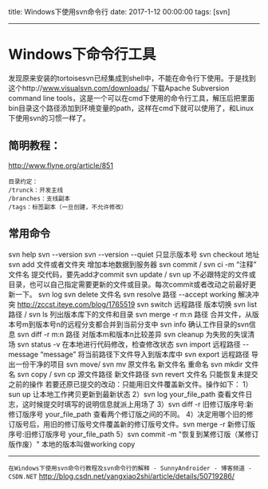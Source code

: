title: Windows下使用svn命令行
date: 2017-1-12 00:00:00
tags: [svn]


---
# Windows下命令行工具
发现原来安装的tortoisesvn已经集成到shell中，不能在命令行下使用。于是找到这个http://www.visualsvn.com/downloads/
下载Apache Subversion command line tools，这是一个可以在cmd下使用的命令行工具，解压后把里面bin目录这个路径添加到环境变量的path，这样在cmd下就可以使用了，和Linux下使用svn的习惯一样了。


## 简明教程：
http://www.flyne.org/article/851
```
目录约定：
/trunck：开发主线
/branches：支线副本
/tags：标签副本（一旦创建，不允许修改）
```


## 常用命令
svn help
svn --version
svn --version --quiet    只显示版本号
svn checkout 地址
svn add 文件或者文件夹    增加本地数据到服务器
svn commit / svn ci -m “注释”  文件名   提交代码，要先add才commit
svn update / svn up 不必跟特定的文件或目录，也可以自己指定需要更新的文件或目录。每次commit或者改动之前最好更新一下。
svn log
svn delete 文件名
svn resolve 路径 --accept working    解决冲突
http://zccst.iteye.com/blog/1765519
svn switch 远程路径    版本切换
svn list 路径 / svn ls    列出版本库下的文件和目录
svn merge -r m:n 路径     合并文件，从版本号m到版本号n的远程分支都合并到当前分支中
svn info 确认工作目录的svn信息
svn diff -r m:n 路径    对版本m和版本n比较差异
svn cleanup     为失败的失误清场
svn status -v    在本地进行代码修改，检查修改状态
svn import 远程路径 --message “message”   将当前路径下文件导入到版本库中
svn export 远程路径    导出一份干净的项目
svn move/ svn mv 原文件名 新文件名    重命名
svn mkdir 文件名
svn copy / svn cp 源文件路径 新文件路径
svn revert 文件名     只能恢复未提交之前的操作
若要还原已提交的改动：只能用旧文件覆盖新文件。操作如下：
    1）sun up    让本地工作拷贝更新到最新状态
    2）svn log your_file_path     查看文件日志，这时候提交时填写的说明信息就派上用场了
    3）svn diff -r 旧修订版序号:新修订版序号 your_file_path    查看两个修订版之间的不同。
    4）决定用哪个旧的修订版号后，用旧的修订版号文件覆盖新的修订版号文件。svn merge -r 新修订版序号:旧修订版序号 your_file_path
    5）svn commit -m "恢复到某修订版（某修订版作废）"
本地的版本叫做working copy


---
`在Windows下使用svn命令行教程及svn命令行的解释 - SunnyAndroider - 博客频道 - CSDN.NET`
http://blog.csdn.net/yangxiao2shi/article/details/50719286/
